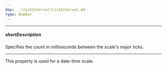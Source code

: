 ```yaml
---
dep: ..\tickInterval\tickInterval.md
type: Number
---
```

---
##### shortDescription
Specifies the count in milliseconds between the scale's major ticks.

---
This property is used for a date-time scale.